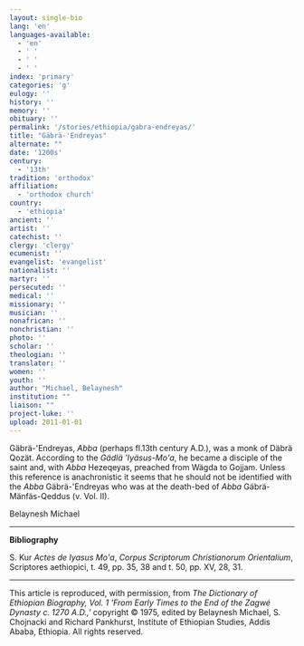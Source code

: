 ```yaml
---
layout: single-bio
lang: 'en'
languages-available:
  - 'en'
  - ' '
  - ' '
  - ' '
index: 'primary'
categories: 'g'
eulogy: ''
history: ''
memory: ''
obituary: ''
permalink: '/stories/ethiopia/gabra-endreyas/'
title: "Gäbrä-'Endreyas"
alternate: ""
date: '1200s'
century:
  - '13th'
tradition: 'orthodox'
affiliation:
  - 'orthodox church'
country:
  - 'ethiopia'
ancient: ''
artist: ''
catechist: ''
clergy: 'clergy'
ecumenist: ''
evangelist: 'evangelist'
nationalist: ''
martyr: ''
persecuted: ''
medical: ''
missionary: ''
musician: ''
nonafrican: ''
nonchristian: ''
photo: ''
scholar: ''
theologian: ''
translator: ''
women: ''
youth: ''
author: "Michael, Belaynesh"
institution: ""
liaison: ""
project-luke: ''
upload: 2011-01-01
---
```




G&auml;br&auml;-'Endreyas, *Abba* (perhaps fl.13th century A.D.), was a monk of Däbrä Qozät. According to the *Gädlä 'Iyäsus-Mo'a*, he became a disciple of the saint and, with *Abba* Hezeqeyas, preached from Wägda to Gojjam. Unless this reference is anachronistic it seems that he should not be identified with the *Abba* Gäbrä-'Endreyas who was at the death-bed of *Abba* Gäbrä-Mänfäs-Qeddus (v. Vol. II).

Belaynesh Michael

---

**Bibliography**

S. Kur *Actes de Iyasus Mo'a*, *Corpus Scriptorum Christianorum Orientalium*, Scriptores aethiopici, t. 49, pp. 35, 38 and t. 50, pp. XV, 28, 31.

---

This article is reproduced, with permission, from *The Dictionary of Ethiopian Biography, Vol. 1 'From Early Times to the End of the Zagwé Dynasty c. 1270 A.D.,'* copyright &copy; 1975, edited by Belaynesh Michael, S. Chojnacki and Richard Pankhurst, Institute of Ethiopian Studies, Addis Ababa, Ethiopia.  All rights reserved.
